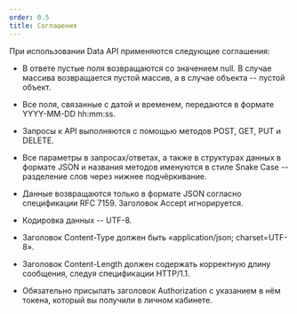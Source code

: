 ```yaml
---
order: 0.5
title: Соглашения
---
```


При использовании Data API применяются следующие соглашения:

-  В ответе пустые поля возвращаются со значением null. В случае массива возвращается пустой массив, а в случае объекта -- пустой объект.

-  Все поля, связанные с датой и временем, передаются в формате YYYY-MM-DD hh:mm:ss.

-  Запросы к API выполняются с помощью методов POST, GET, PUT и DELETE.

-  Все параметры в запросах/ответах, а также в структурах данных в формате JSON и названия методов именуются в стиле Snake Case -- разделение слов через нижнее подчёркивание.

-  Данные возвращаются только в формате JSON согласно спецификации RFC 7159. Заголовок Accept игнорируется.

-  Кодировка данных -- UTF-8.

-  Заголовок Content-Type должен быть «application/json; charset=UTF-8».

-  Заголовок Content-Length должен содержать корректную длину сообщения, следуя спецификации HTTP/1.1.

-  Обязательно присылать заголовок Authorization с указанием в нём токена, который вы получили в личном кабинете.